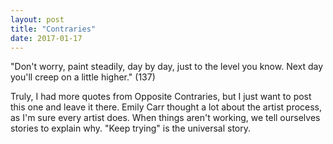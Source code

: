 ```yaml
---
layout: post
title: "Contraries"
date: 2017-01-17
---
```


"Don't worry, paint steadily, day by day, just to the level you know. Next day you'll creep on a little higher." (137)

Truly, I had more quotes from Opposite Contraries, but I just want to post this one and leave it there. Emily Carr thought a lot about the artist process, as I'm sure every artist does. When things aren't working, we tell ourselves stories to explain why. "Keep trying" is the universal story.
